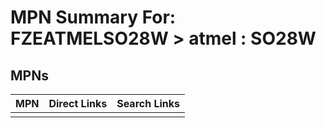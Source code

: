 



# MPN Summary For: FZEATMELSO28W > atmel : SO28W

## MPNs
  

|MPN|Direct Links|Search Links|
| :--- | :--- | :--- |
||||
